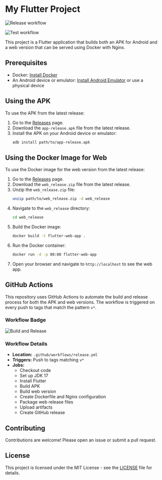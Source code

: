 # My Flutter Project

![Release workflow](https://github.com/vhdrjb/pokemon_challenge/actions/workflows/release.yaml/badge.svg)

![Test workflow](https://github.com/vhdrjb/pokemon_challenge/actions/workflows/ci.yaml/badge.svg)

This project is a Flutter application that builds both an APK for Android and a web version that can be served using Docker with Nginx.

## Prerequisites

- Docker: [Install Docker](https://docs.docker.com/get-docker/)
- An Android device or emulator: [Install Android Emulator](https://developer.android.com/studio/run/emulator) or use a physical device

## Using the APK

To use the APK from the latest release:

1. Go to the [Releases](https://github.com/vhdrjb/pokemon_challenge/releases) page.
2. Download the `app-release.apk` file from the latest release.
3. Install the APK on your Android device or emulator:
    ```sh
    adb install path/to/app-release.apk
    ```

## Using the Docker Image for Web

To use the Docker image for the web version from the latest release:

1. Go to the [Releases](https://github.com/vhdrjb/pokemon_challenge/releases) page.
2. Download the `web_release.zip` file from the latest release.
3. Unzip the `web_release.zip` file:
    ```sh
    unzip path/to/web_release.zip -d web_release
    ```
4. Navigate to the `web_release` directory:
    ```sh
    cd web_release
    ```
5. Build the Docker image:
    ```sh
    docker build -t flutter-web-app .
    ```
6. Run the Docker container:
    ```sh
    docker run -d -p 80:80 flutter-web-app
    ```
7. Open your browser and navigate to `http://localhost` to see the web app.

## GitHub Actions

This repository uses GitHub Actions to automate the build and release process for both the APK and web versions. The workflow is triggered on every push to tags that match the pattern `v*`.

### Workflow Badge

![Build and Release](https://github.com/vhdrjb/pokemon_challenge/actions/workflows/release.yml/badge.svg)

### Workflow Details

- **Location:** `.github/workflows/release.yml`
- **Triggers:** Push to tags matching `v*`
- **Jobs:**
    - Checkout code
    - Set up JDK 17
    - Install Flutter
    - Build APK
    - Build web version
    - Create Dockerfile and Nginx configuration
    - Package web release files
    - Upload artifacts
    - Create GitHub release

## Contributing

Contributions are welcome! Please open an issue or submit a pull request.

## License

This project is licensed under the MIT License - see the [LICENSE](LICENSE) file for details.
